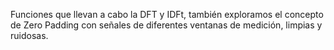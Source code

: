 Funciones que llevan a cabo la DFT y IDFt, también exploramos el concepto de Zero Padding con señales de diferentes ventanas de medición, limpias y ruidosas.
